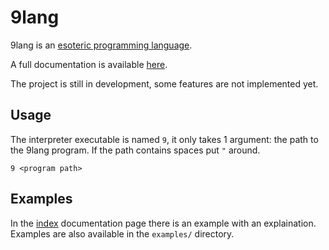 # 9lang

9lang is an [esoteric programming language](https://en.wikipedia.org/wiki/Esoteric_programming_language).

A full documentation is available [here](docs/index.md).

The project is still in development, some features are not implemented yet.

## Usage

The interpreter executable is named `9`, it only takes 1 argument: the path to the 9lang program. If the path contains spaces put `"` around.
```
9 <program path>
```

## Examples

In the [index](docs/index.md) documentation page there is an example with an explaination.
Examples are also available in the `examples/` directory.
